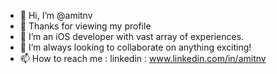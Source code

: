 - 👋 Hi, I’m @amitnv
- 👀 Thanks for viewing my profile
- 🌱 I’m an iOS developer with vast array of experiences.
- 💞️ I’m always looking to collaborate on anything exciting!
- 📫 How to reach me : linkedin : www.linkedin.com/in/amitnv

<!---
amitnv/amitnv is a ✨ special ✨ repository because its `README.md` (this file) appears on your GitHub profile.
You can click the Preview link to take a look at your changes.
--->
